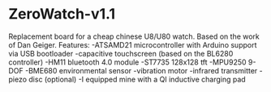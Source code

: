 # ZeroWatch-v1.1
Replacement board for a cheap chinese U8/U80 watch.
Based on the work of Dan Geiger.
Features:
-ATSAMD21 microcontroller with Arduino support via USB bootloader
-capacitive touchscreen (based on the BL6280 controller)
-HM11 bluetooth 4.0 module
-ST7735 128x128 tft
-MPU9250 9-DOF 
-BME680 environmental sensor
-vibration motor
-infrared transmitter
-piezo disc (optional)
-I equipped mine with a QI inductive charging pad
